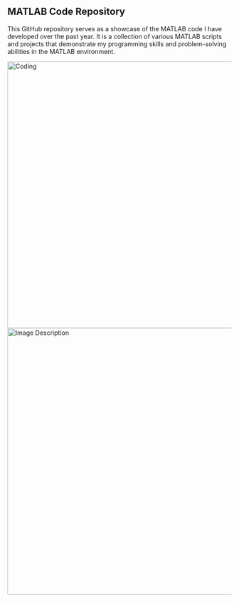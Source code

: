 ## MATLAB Code Repository

This GitHub repository serves as a showcase of the MATLAB code I have developed over the past year. It is a collection of various MATLAB scripts and projects that demonstrate my programming skills and problem-solving abilities in the MATLAB environment.




<img align="center" alt="Coding" width="600" src="https://i.imgur.com/ZY77Seh.png">



<img id="centered-image" src="https://i.imgur.com/ZY77Seh.png" alt="Image Description" width="600">
